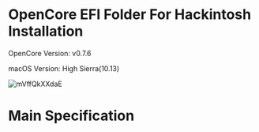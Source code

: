 # OpenCore EFI Folder For Hackintosh Installation

OpenCore Version: v0.7.6

macOS Version: High Sierra(10.13)

![mVffQkXXdaE](https://user-images.githubusercontent.com/52879102/148058003-52562d87-aa93-4b6a-beee-22994a580090.jpg)

# Main Specification

